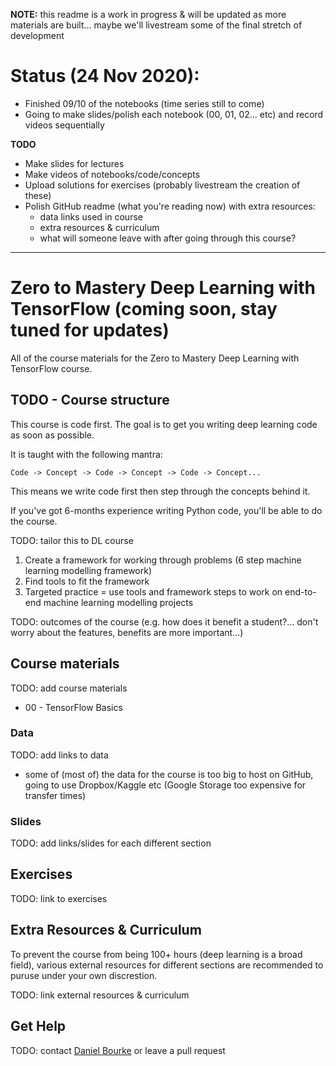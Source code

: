 **NOTE:** this readme is a work in progress & will be updated as more materials are built... maybe we'll livestream some of the final stretch of development

# Status (24 Nov 2020):

* Finished 09/10 of the notebooks (time series still to come)
* Going to make slides/polish each notebook (00, 01, 02... etc) and record videos sequentially

**TODO**
* Make slides for lectures
* Make videos of notebooks/code/concepts
* Upload solutions for exercises (probably livestream the creation of these)
* Polish GitHub readme (what you're reading now) with extra resources:
  * data links used in course
  * extra resources & curriculum
  * what will someone leave with after going through this course?
  
---
# Zero to Mastery Deep Learning with TensorFlow (coming soon, stay tuned for updates) 
All of the course materials for the Zero to Mastery Deep Learning with TensorFlow course.

## TODO - Course structure

This course is code first. The goal is to get you writing deep learning code as soon as possible.

It is taught with the following mantra:

```
Code -> Concept -> Code -> Concept -> Code -> Concept...
```

This means we write code first then step through the concepts behind it.

If you've got 6-months experience writing Python code, you'll be able to do the course.

TODO: tailor this to DL course
1. Create a framework for working through problems (6 step machine learning modelling framework)
2. Find tools to fit the framework
3. Targeted practice = use tools and framework steps to work on end-to-end machine learning modelling projects

TODO: outcomes of the course (e.g. how does it benefit a student?... don't worry about the features, benefits are more important...)

## Course materials

TODO: add course materials

* 00 - TensorFlow Basics

### Data

TODO: add links to data
* some of (most of) the data for the course is too big to host on GitHub, going to use Dropbox/Kaggle etc (Google Storage too expensive for transfer times)

### Slides

TODO: add links/slides for each different section

## Exercises

TODO: link to exercises

## Extra Resources & Curriculum

To prevent the course from being 100+ hours (deep learning is a broad field), various external resources for different sections are recommended to puruse under your own discrestion.

TODO: link external resources & curriculum

## Get Help

TODO: contact [Daniel Bourke](mailto:daniel@mrdbourke.com) or leave a pull request

